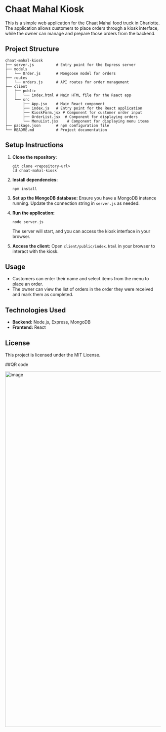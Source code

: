 # Chaat Mahal Kiosk

This is a simple web application for the Chaat Mahal food truck in Charlotte. The application allows customers to place orders through a kiosk interface, while the owner can manage and prepare those orders from the backend.

## Project Structure

```
chaat-mahal-kiosk
├── server.js          # Entry point for the Express server
├── models
│   └── Order.js       # Mongoose model for orders
├── routes
│   └── orders.js      # API routes for order management
├── client
│   ├── public
│   │   └── index.html # Main HTML file for the React app
│   └── src
│       ├── App.jsx    # Main React component
│       ├── index.js   # Entry point for the React application
│       ├── KioskForm.jsx # Component for customer order input
│       ├── OrderList.jsx  # Component for displaying orders
│       └── MenuList.jsx    # Component for displaying menu items
├── package.json       # npm configuration file
└── README.md          # Project documentation
```

## Setup Instructions

1. **Clone the repository:**
   ```
   git clone <repository-url>
   cd chaat-mahal-kiosk
   ```

2. **Install dependencies:**
   ```
   npm install
   ```

3. **Set up the MongoDB database:**
   Ensure you have a MongoDB instance running. Update the connection string in `server.js` as needed.

4. **Run the application:**
   ```
   node server.js
   ```
   The server will start, and you can access the kiosk interface in your browser.

5. **Access the client:**
   Open `client/public/index.html` in your browser to interact with the kiosk.

## Usage

- Customers can enter their name and select items from the menu to place an order.
- The owner can view the list of orders in the order they were received and mark them as completed.

## Technologies Used

- **Backend:** Node.js, Express, MongoDB
- **Frontend:** React

## License

This project is licensed under the MIT License.

##QR code

<img width="1147" height="1147" alt="image" src="https://github.com/user-attachments/assets/ea8c32b9-5f27-4c48-8f95-f74067e2d934" />


